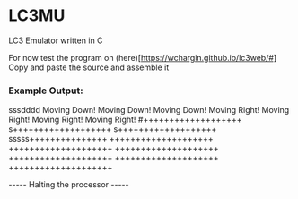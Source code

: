 # LC3MU
LC3 Emulator written in C

For now test the program on (here)[https://wchargin.github.io/lc3web/#]
Copy and paste the source and assemble it

### Example Output:
sssdddd
Moving Down!
Moving Down!
Moving Down!
Moving Right!
Moving Right!
Moving Right!
Moving Right!
#+++++++++++++++++++
s+++++++++++++++++++
s+++++++++++++++++++
sssss+++++++++++++++
++++++++++++++++++++
++++++++++++++++++++
++++++++++++++++++++
++++++++++++++++++++
++++++++++++++++++++
++++++++++++++++++++


----- Halting the processor ----- 
